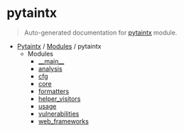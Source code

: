 # pytaintx

> Auto-generated documentation for [pytaintx](../../pytaintx/__init__.py) module.

- [Pytaintx](../README.md#pytaintx-index) / [Modules](../README.md#pytaintx-modules) / pytaintx
    - Modules
        - [\_\_main\_\_](module.md#__main__)
        - [analysis](analysis/index.md#analysis)
        - [cfg](cfg/index.md#cfg)
        - [core](core/index.md#core)
        - [formatters](formatters/index.md#formatters)
        - [helper_visitors](helper_visitors/index.md#helper_visitors)
        - [usage](usage.md#usage)
        - [vulnerabilities](vulnerabilities/index.md#vulnerabilities)
        - [web_frameworks](web_frameworks/index.md#web_frameworks)
